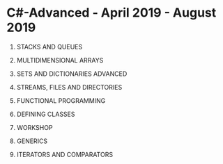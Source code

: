 # C#-Advanced - April 2019 - August 2019

1. STACKS AND QUEUES

2. MULTIDIMENSIONAL ARRAYS

3. SETS AND DICTIONARIES ADVANCED 

4. STREAMS, FILES AND DIRECTORIES

5. FUNCTIONAL PROGRAMMING 

6. DEFINING CLASSES

7. WORKSHOP

8. GENERICS

9. ITERATORS AND COMPARATORS
